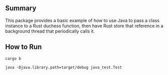 ## Summary

This package provides a basic example of how to use Java to pass a class
instance to a Rust duchess function, then have Rust store that reference
in a background thread that periodically calls it.

## How to Run
```cargo b```

```java -Djava.library.path=target/debug java_test.Test```
